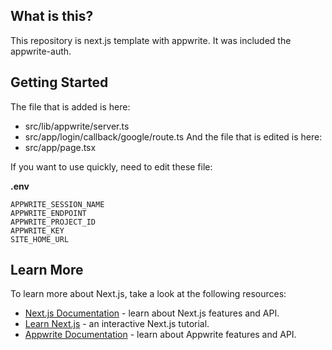 ## What is this?
This repository is next.js template with appwrite.
It was included the appwrite-auth.

## Getting Started
The file that is added is here:
- src/lib/appwrite/server.ts
- src/app/login/callback/google/route.ts
And the file that is edited is here:
- src/app/page.tsx


If you want to use quickly, need to edit these file:

**.env**
```
APPWRITE_SESSION_NAME
APPWRITE_ENDPOINT
APPWRITE_PROJECT_ID
APPWRITE_KEY
SITE_HOME_URL
```


## Learn More

To learn more about Next.js, take a look at the following resources:

- [Next.js Documentation](https://nextjs.org/docs) - learn about Next.js features and API.
- [Learn Next.js](https://nextjs.org/learn) - an interactive Next.js tutorial.
- [Appwrite Documentation](https://appwrite.io/docs) - learn about Appwrite features and API.
